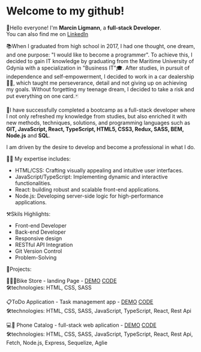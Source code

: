 # Welcome to my github!

👋Hello everyone! I'm **Marcin Ligmann**, a **full-stack Developer**.\
You can also find me on [LinkedIn](https://www.linkedin.com/in/marcin-ligmann-b11581209/)
  
📚When I graduated from high school in 2017, I had one thought, one dream, and one purpose: "I would like to become a programmer". To achieve this, I decided to gain IT knowledge by graduating from the Maritime University of Gdynia with a specialization in "Business IT"🎓. After studies, in pursuit of independence and self-empowerment, I decided to work in a car dealership🚗🏢, which taught me perseverance, detail and not giving up on achieving my goals. Without forgetting my teenage dream, I decided to take a risk and put everything on one card.🃏  
  
🎉I have successfully completed a bootcamp as a full-stack developer where I not only refreshed my knowledge from studies, but also enriched it with new methods, techniques, solutions, and programming languages such as **GIT, JavaScript, React, TypeScript, HTML5, CSS3, Redux, SASS, BEM, Node.js** and **SQL**.  
  
I am driven by the desire to develop and become a professional in what I do.  
  
👨‍💻 My expertise includes:  
* HTML/CSS: Crafting visually appealing and intuitive user interfaces.  
* JavaScript/TypeScript: Implementing dynamic and interactive functionalities.  
* React: building robust and scalable front-end applications.  
* Node.js: Developing server-side logic for high-performance applications.  
  
⚒️Skils Highlights:  
* Front-end Developer  
* Back-end Developer  
* Responsive design  
* RESTful API Integration  
* Git Version Control  
* Problem-Solving

🎉Projects:

🚴🏼‍♂️Bike Store - landing Page - [DEMO](https://marcinligmann.github.io/LandingPage/) [CODE](https://github.com/MarcinLigmann/LandingPage)\
🛠technologies: HTML, CSS, SASS

📋ToDo Application - Task management app - [DEMO](https://marcinligmann.github.io/task-management-app/) [CODE](https://github.com/MarcinLigmann/task-management-app)\
🛠technologies: HTML, CSS, SASS, JavaScript, TypeScript, React, Rest Api

💻📱 Phone Catalog - full-stack web aplication - [DEMO](https://pl-fe-sep23-reactivation.github.io/product-catalog/) [CODE](https://github.com/PL-FE-SEP23-REACTivation)\
🛠technologies: HTML, CSS, SASS, JavaScript, TypeScript, React, Rest Api, Fetch, Node.js, Express, Sequelize, Aglie
